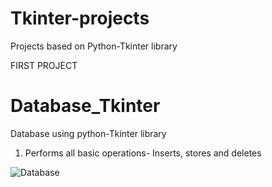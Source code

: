 # Tkinter-projects
Projects based on Python-Tkinter library


FIRST PROJECT
# Database_Tkinter
Database using python-Tkinter library
1) Performs all basic operations- Inserts, stores and deletes

![Database](https://github.com/Anushkatech5/Tkinter-projects/assets/123286374/137e36e4-c856-4197-a9b8-1e5ceb298d5b)



